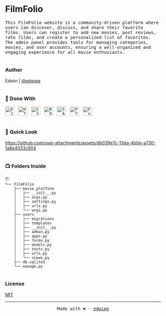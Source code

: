 # FilmFolio
<p><samp>This FilmFolio website is a community-driven platform where users can discover, discuss, and share their favorite films. Users can register to add new movies, post reviews, rate films, and create a personalized list of favorites. The admin panel provides tools for managing categories, movies, and user accounts, ensuring a well-organized and engaging experience for all movie enthusiasts.</samp></p>

#
### Author
Edwin | [@edwiee](https://github.com/edwiee)

#
### 🚀 Done With
<code><img height="30" alt="DJANGO" src="https://avatars.githubusercontent.com/u/27804?s=64&v=4"></code>&nbsp;&nbsp;
<code><img height="30" alt="HTML" src="https://cdn.jsdelivr.net/gh/devicons/devicon/icons/html5/html5-original.svg"></code>&nbsp;&nbsp;
<code><img height="30" alt="CSS" src="https://cdn.jsdelivr.net/gh/devicons/devicon/icons/css3/css3-original.svg"></code>&nbsp;&nbsp;
<code><img height="30" alt="BOOTSTRAP" src="https://cdn.jsdelivr.net/gh/devicons/devicon/icons/bootstrap/bootstrap-original.svg"></code>&nbsp;&nbsp;
<code><img height="30" alt="SASS" src="https://cdn.jsdelivr.net/gh/devicons/devicon/icons/sass/sass-original.svg"></code>&nbsp;&nbsp;
<code><img height="30" alt="PYTHON" src="https://cdn.jsdelivr.net/gh/devicons/devicon/icons/python/python-original.svg"></code>&nbsp;&nbsp;
<code><img height="30" alt="PostgreSQL" src="https://cdn.jsdelivr.net/gh/devicons/devicon/icons/postgresql/postgresql-original.svg"></code>&nbsp;&nbsp;

#
### 🧸 Quick Look
https://github.com/user-attachments/assets/db039e7c-13da-4b0e-a730-1a8e4033c904

#
### 📺 Folders Inside
```
📦
└── FilmFolio
    ├── movie_platform
    │   ├── __init__.py
    │   ├── asgi.py
    │   ├── settings.py
    │   ├── urls.py
    │   └── wsgi.py
    ├── users
    │   ├── migrations
    │   ├── templates
    │   ├── __init__.py
    │   ├── admin.py
    │   ├── apps.py
    │   ├── forms.py
    │   ├── models.py
    │   ├── tests.py
    │   ├── urls.py
    │   └── views.py
    ├── db.sqlite3
    └── manage.py
```

#
### License

[MIT](https://choosealicense.com/licenses/mit/)

----
<p align = "center"><samp>Made with ❤️ - <a href = "https://github.com/edwiee">edwiee</a></samp></p>
